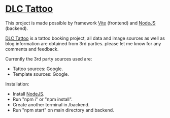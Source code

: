 # [DLC Tattoo](https://dlctattoo.netlify.app)

This project is made possible by framework [Vite](https://vite.dev/) (frontend) and [NodeJS](https://nodejs.org/) (backend).

[DLC Tattoo](https://dlctattoo.netlify.app) is a tattoo booking project, all data and image sources as well as blog information are obtained from 3rd parties. please let me know for any comments and feedback.

Currently the 3rd party sources used are:
- Tattoo sources: Google.
- Template sources: Google.

Installation:
- Install [NodeJS](https://nodejs.org/en/download/package-manager).
- Run "npm i" or "npm install".
- Create another terminal in /backend.
- Run "npm start" on main directory and backend.